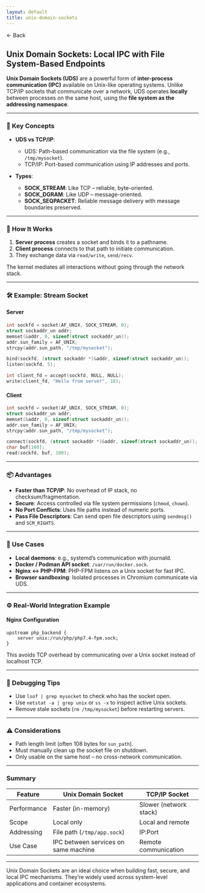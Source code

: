```yaml
---
layout: default
title: unix-domain-sockets
---
```


<a href="https://anish7600.github.io/technical-writeups" style="text-decoration: none;">← Back</a>


## Unix Domain Sockets: Local IPC with File System-Based Endpoints

**Unix Domain Sockets (UDS)** are a powerful form of **inter-process communication (IPC)** available on Unix-like operating systems. Unlike TCP/IP sockets that communicate over a network, UDS operates **locally** between processes on the same host, using the **file system as the addressing namespace**.

---

### 🧠 Key Concepts

* **UDS vs TCP/IP**:

  * UDS: Path-based communication via the file system (e.g., `/tmp/mysocket`).
  * TCP/IP: Port-based communication using IP addresses and ports.
* **Types**:

  * **SOCK\_STREAM**: Like TCP – reliable, byte-oriented.
  * **SOCK\_DGRAM**: Like UDP – message-oriented.
  * **SOCK\_SEQPACKET**: Reliable message delivery with message boundaries preserved.

---

### 📁 How It Works

1. **Server process** creates a socket and binds it to a pathname.
2. **Client process** connects to that path to initiate communication.
3. They exchange data via `read/write`, `send/recv`.

The kernel mediates all interactions without going through the network stack.

---

### 🛠️ Example: Stream Socket

#### Server

```c
int sockfd = socket(AF_UNIX, SOCK_STREAM, 0);
struct sockaddr_un addr;
memset(&addr, 0, sizeof(struct sockaddr_un));
addr.sun_family = AF_UNIX;
strcpy(addr.sun_path, "/tmp/mysocket");

bind(sockfd, (struct sockaddr *)&addr, sizeof(struct sockaddr_un));
listen(sockfd, 5);

int client_fd = accept(sockfd, NULL, NULL);
write(client_fd, "Hello from server", 18);
```

#### Client

```c
int sockfd = socket(AF_UNIX, SOCK_STREAM, 0);
struct sockaddr_un addr;
memset(&addr, 0, sizeof(struct sockaddr_un));
addr.sun_family = AF_UNIX;
strcpy(addr.sun_path, "/tmp/mysocket");

connect(sockfd, (struct sockaddr *)&addr, sizeof(struct sockaddr_un));
char buf[100];
read(sockfd, buf, 100);
```

---

### 📦 Advantages

* **Faster than TCP/IP**: No overhead of IP stack, no checksum/fragmentation.
* **Secure**: Access controlled via file system permissions (`chmod`, `chown`).
* **No Port Conflicts**: Uses file paths instead of numeric ports.
* **Pass File Descriptors**: Can send open file descriptors using `sendmsg()` and `SCM_RIGHTS`.

---

### 📡 Use Cases

* **Local daemons**: e.g., systemd’s communication with journald.
* **Docker / Podman API socket**: `/var/run/docker.sock`.
* **Nginx ↔ PHP-FPM**: PHP-FPM listens on a Unix socket for fast IPC.
* **Browser sandboxing**: Isolated processes in Chromium communicate via UDS.

---

### ⚙️ Real-World Integration Example

#### Nginx Configuration

```nginx
upstream php_backend {
    server unix:/run/php/php7.4-fpm.sock;
}
```

This avoids TCP overhead by communicating over a Unix socket instead of localhost TCP.

---

### 🧪 Debugging Tips

* Use `lsof | grep mysocket` to check who has the socket open.
* Use `netstat -a | grep unix` or `ss -x` to inspect active Unix sockets.
* Remove stale sockets (`rm /tmp/mysocket`) before restarting servers.

---

### ⚠️ Considerations

* Path length limit (often 108 bytes for `sun_path`).
* Must manually clean up the socket file on shutdown.
* Only usable on the same host – no cross-network communication.

---

### Summary

| Feature     | Unix Domain Socket                   | TCP/IP Socket          |
| ----------- | ------------------------------------ | ---------------------- |
| Performance | Faster (in-memory)                   | Slower (network stack) |
| Scope       | Local only                           | Local and remote       |
| Addressing  | File path (`/tmp/app.sock`)          | IP\:Port               |
| Use Case    | IPC between services on same machine | Remote communication   |

---

Unix Domain Sockets are an ideal choice when building fast, secure, and local IPC mechanisms. They’re widely used across system-level applications and container ecosystems.
